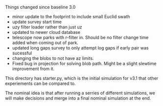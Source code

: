 Things changed since baseline 3.0

* minor update to the footprint to include small Euclid swath
* update survey start time
* uzy filter loader rather than just uz
* updated to newer cloud database
* telescope now parks with r-filter in. Should be no filter change time added when coming out of park.
* updated long gaps survey to only attempt log gaps if early pair was sucessful
* changing the blobs to not have az limits.
* Fixed bug in projection for solving blob path. Might be a slight slewtime improvement from it.

This directory has starter.py, which is the initial simulation for v3.1 that other experiements can be compared to.

The nominal idea is that after running a serries of different simulations, we will make decisions and merge into a final nominal simulation at the end.

